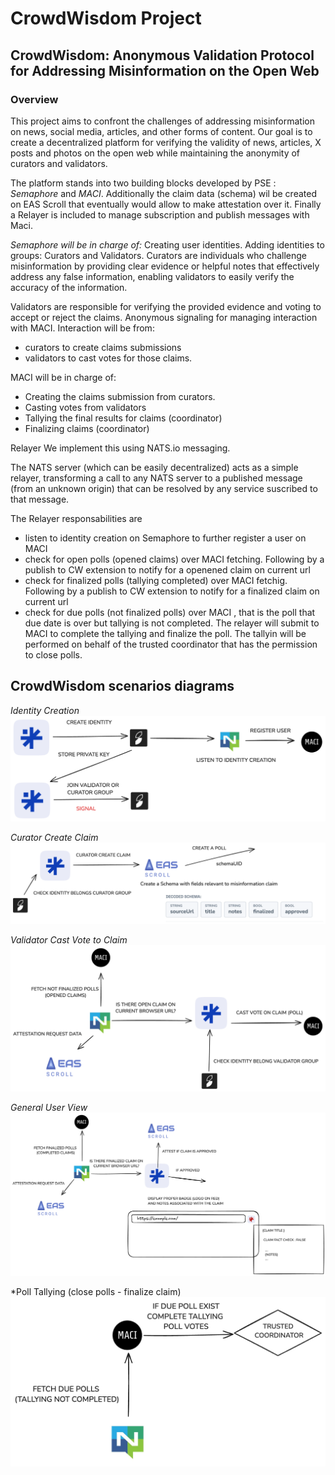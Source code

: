 # CrowdWisdom Project

## CrowdWisdom: Anonymous Validation Protocol for Addressing Misinformation on the Open Web

### Overview
This project aims to confront the challenges of addressing misinformation on news, social media, articles, and other forms of content.
Our goal is to create a decentralized platform for verifying the validity of news, articles, X posts and photos on the open web while maintaining the anonymity of curators and validators. 

The platform stands into two building blocks developed by PSE : *Semaphore* and *MACI*. 
Additionally the claim data (schema) wil be created on EAS Scroll that eventually would allow to make attestation over it.
Finally a Relayer is included to manage subscription and publish messages with Maci.


*Semaphore will be in charge of:*
Creating user identities. 
Adding identities to groups: Curators and Validators.
Curators are individuals who challenge misinformation by providing clear evidence or helpful notes that effectively address any false information, enabling validators to easily verify the accuracy of the information.

Validators are responsible for verifying the provided evidence and voting to accept or reject the claims.
Anonymous signaling for managing interaction with MACI.
Interaction will be from:
- curators to create claims submissions 
- validators to cast votes for those claims.

MACI will be in charge of:
- Creating the claims submission from curators. 
- Casting votes from validators
- Tallying the final results for claims (coordinator)  
- Finalizing claims (coordinator)

Relayer
We implement this using NATS.io messaging.

The NATS server (which can be easily decentralized) acts as a simple relayer, transforming a call to any NATS server to a published message (from an unknown origin) that can be resolved by any service suscribed to that message.

The Relayer responsabilities are
- listen to identity creation on Semaphore to further register a user on MACI
- check for open polls (opened claims) over MACI fetching. Following by a publish to CW extension to notify for a openened claim on current url
- check for finalized polls (tallying completed) over MACI fetchig. Following by a publish to CW extension to notify for a finalized claim on current url
- check for due polls (not finalized polls) over MACI , that is the poll that due date is over but tallying is not completed.
   The relayer will submit to MACI to complete the tallying and finalize the poll. The tallyin will be performed on behalf of the trusted coordinator that has the permission to close polls.

## CrowdWisdom scenarios diagrams
*Identity Creation*
![create identity](/images/identity_creation.png)

*Curator Create Claim*
![create identity](/images/curator_create_claim.png)

*Validator Cast Vote to Claim*
![create identity](/images/validator_cast_vote.png)

*General User View*
![create identity](/images/user_view_finalized_claim.png)

*Poll Tallying (close polls - finalize claim)
![poll tallying](/images/poll_tallying.png)





